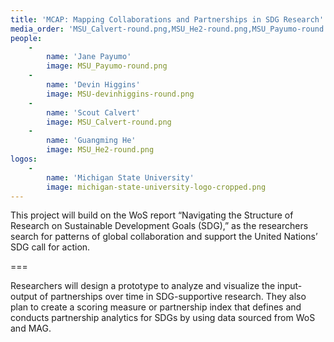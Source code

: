 ```yaml
---
title: 'MCAP: Mapping Collaborations and Partnerships in SDG Research'
media_order: 'MSU_Calvert-round.png,MSU_He2-round.png,MSU_Payumo-round.png,MSU-devinhiggins-round.png,michigan-state-university-logo-cropped.png'
people:
    -
        name: 'Jane Payumo'
        image: MSU_Payumo-round.png
    -
        name: 'Devin Higgins'
        image: MSU-devinhiggins-round.png
    -
        name: 'Scout Calvert'
        image: MSU_Calvert-round.png
    -
        name: 'Guangming He'
        image: MSU_He2-round.png
logos:
    -
        name: 'Michigan State University'
        image: michigan-state-university-logo-cropped.png
---
```


This project will build on the WoS report “Navigating the Structure of Research on Sustainable Development Goals (SDG),” as the researchers search for patterns of global collaboration and support the United Nations’ SDG call for action.

===

Researchers will design a prototype to analyze and visualize the input-output of partnerships over time in SDG-supportive research. They also plan to create a scoring measure or partnership index that defines and conducts partnership analytics for SDGs by using data sourced from WoS and MAG.